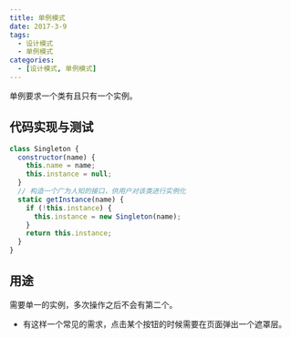 ```yaml
---
title: 单例模式
date: 2017-3-9
tags:
  - 设计模式
  - 单例模式
categories:
  - [设计模式, 单例模式]
---
```


单例要求一个类有且只有一个实例。

## 代码实现与测试

```js
class Singleton {
  constructor(name) {
    this.name = name;
    this.instance = null;
  }
  // 构造一个广为人知的接口，供用户对该类进行实例化
  static getInstance(name) {
    if (!this.instance) {
      this.instance = new Singleton(name);
    }
    return this.instance;
  }
}
```

## 用途

需要单一的实例，多次操作之后不会有第二个。

- 有这样一个常见的需求，点击某个按钮的时候需要在页面弹出一个遮罩层。
